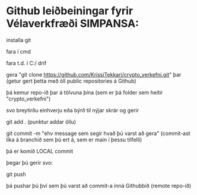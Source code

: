 # Github leiðbeiningar fyrir Vélaverkfræði SIMPANSA:

installa git

fara í cmd

fara t.d. í C:/ drif

gera "git clone https://github.com/KrissiTekkari/crypto_verkefni.git" þar (getur gert þetta með öll public repositories á Github)

þá kemur repo-ið þar á tölvuna þína (sem er þá folder sem heitir "crypto_verkefni")

svo breytirðu einhverju eða býrð til nýjar skrár og gerir

git add . (punktur addar öllu)

git commit -m "ehv message sem segir hvað þú varst að gera"  (commit-ast líka á branchið sem þú ert á, sem er main í þessu tilfelli)

þá er komið LOCAL commit

þegar þú gerir svo:

git push 

þá pushar þú því sem þú varst að commit-a inná Githubbið (remote repo-ið)